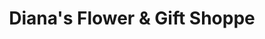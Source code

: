 ---
title: "Diana's Flower & Gift Shoppe"
url: /terre-haute/dianas-flower-and-gift-shoppe/
shop: gift
---